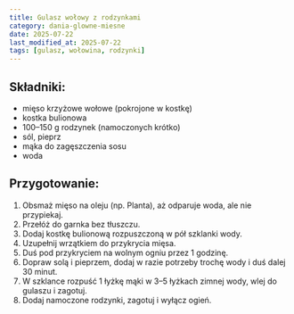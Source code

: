 ```yaml
---
title: Gulasz wołowy z rodzynkami
category: dania-glowne-miesne
date: 2025-07-22
last_modified_at: 2025-07-22
tags: [gulasz, wołowina, rodzynki]
---
```


## Składniki:
 - mięso krzyżowe wołowe (pokrojone w kostkę)
 - kostka bulionowa
 - 100–150 g rodzynek (namoczonych krótko)
 - sól, pieprz
 - mąka do zagęszczenia sosu
 - woda

## Przygotowanie:
1. Obsmaż mięso na oleju (np. Planta), aż odparuje woda, ale nie przypiekaj.
2. Przełóż do garnka bez tłuszczu.
3. Dodaj kostkę bulionową rozpuszczoną w pół szklanki wody.
4. Uzupełnij wrzątkiem do przykrycia mięsa.
5. Duś pod przykryciem na wolnym ogniu przez 1 godzinę.
6. Dopraw solą i pieprzem, dodaj w razie potrzeby trochę wody i duś dalej 30 minut.
7. W szklance rozpuść 1 łyżkę mąki w 3–5 łyżkach zimnej wody, wlej do gulaszu i zagotuj.
8. Dodaj namoczone rodzynki, zagotuj i wyłącz ogień.
